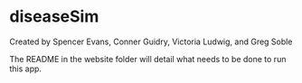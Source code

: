 # diseaseSim

Created by Spencer Evans, Conner Guidry, Victoria Ludwig, and Greg Soble

The README in the website folder will detail what needs to be done to run this app.